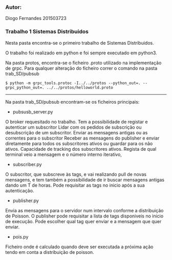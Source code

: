 ### Autor:
Diogo Fernandes 
201503723

### Trabalho 1 Sistemas Distribuidos

Nesta pasta encontra-se o primeiro trabalho de Sistemas Distribuidos.

O trabalho foi realizado em python e foi sempre executado em python3.

Na pasta protos, encontra-se o ficheiro .proto utilizado na implementação de grpc.
Para qualquer alteração do ficheiro correr o comando na pasta trab_SD/pubsub

`$ python -m grpc_tools.protoc -I../../protos --python_out=. --grpc_python_out=. ../../protos/helloworld.proto`

***

Na pasta trab_SD/pubsub encontram-se os ficheiros principais:

- pubsusb_server.py

O broker requesitado no trabalho.
Tem a possibilidade de registar e autenticar um subscritor
Lidar com os pedidos de subscrição ou desubscrição de um subscritor.
Enviar as mensagens antigas ou as correntes para o subscritor
Receber as mensagens do publisher e enviar diretamente para todos os subscritores ativos ou guardar para os não ativos.
Capacidade de tracking dos subscritores ativos.
Regista de qual terminal veio a mensagem e o número interno iterativo,


- subscriber.py

O subscritor, que subscreve às tags, e vai realizando pull de novas mensagens, e tem também a possibilidade de ir buscar mensagens antigas dando um T de horas.
Pode requisitar as tags no inicio após a sua autenticação.

- publisher.py

Envia as mensagens para o servidor num intervalo conforme a distribuição de Poisson.
O publisher pode requisitar a lista de tags disponiveis no inicio de execução.
Pode escolher qual tag quer enviar e a mensagem que quer enviar.

- pois.py

Ficheiro onde é calculado quando deve ser executada a próxima ação tendo em conta a distribuição de poisson.
